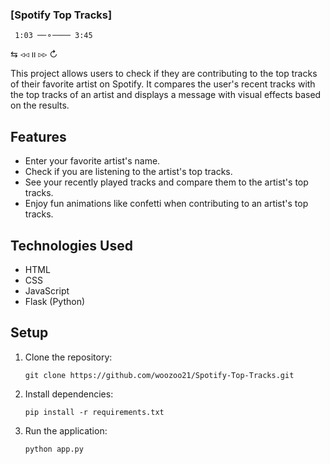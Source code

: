 ### [Spotify Top Tracks]      
     1:03 ──⚬──── 3:45
 ⇆   ◃◃   ıı   ▹▹   ↻

This project allows users to check if they are contributing to the top tracks of their favorite artist on Spotify. It compares the user's recent tracks with the top tracks of an artist and displays a message with visual effects based on the results.

## Features
- Enter your favorite artist's name.
- Check if you are listening to the artist's top tracks.
- See your recently played tracks and compare them to the artist's top tracks.
- Enjoy fun animations like confetti when contributing to an artist's top tracks.

## Technologies Used
- HTML
- CSS
- JavaScript
- Flask (Python)

## Setup

1. Clone the repository:
   ```
   git clone https://github.com/woozoo21/Spotify-Top-Tracks.git
   ```
   
2. Install dependencies:
   ```
   pip install -r requirements.txt
   ```
   
3. Run the application:
   ```
   python app.py
   ```
